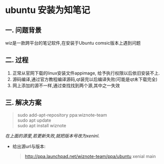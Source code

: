 # ubuntu 安装为知笔记

## 一. 问题背景

wiz是一款跨平台的笔记软件,在安装于Ubuntu comsic版本上遇到问题

## 二. 过程

1. 正常从官网下载的linux安装文件appimage, 给予执行权限以后依旧安装不上.
2. 源码编译,通过官方教程编译源码,qt装完以后编译失败(可能是qt未下载完全)
3. 网上添加的源不一样,通过查找找到两个源,其中之一失效

## 三. 解决方案

>sudo add-apt-repository ppa:wiznote-team  
sudo apt update  
sudo apt install wiznote

*在上面的源里,若更新失败,就把版本号改为xeninl.*

+ 给出源url与版本:

  ><http://ppa.launchpad.net/wiznote-team/ppa/ubuntu>   xenial  main
